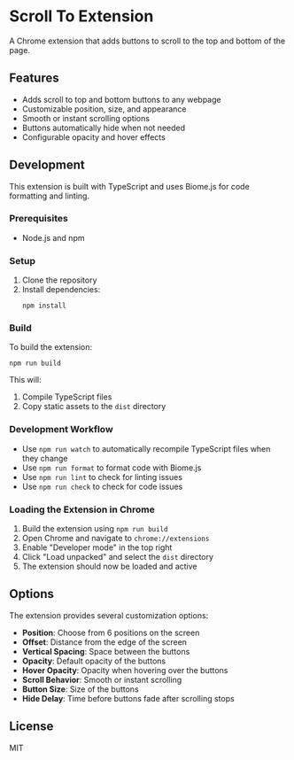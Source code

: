 # Scroll To Extension

A Chrome extension that adds buttons to scroll to the top and bottom of the page.

## Features

- Adds scroll to top and bottom buttons to any webpage
- Customizable position, size, and appearance
- Smooth or instant scrolling options
- Buttons automatically hide when not needed
- Configurable opacity and hover effects

## Development

This extension is built with TypeScript and uses Biome.js for code formatting and linting.

### Prerequisites

- Node.js and npm

### Setup

1. Clone the repository
2. Install dependencies:
   ```
   npm install
   ```

### Build

To build the extension:

```
npm run build
```

This will:
1. Compile TypeScript files
2. Copy static assets to the `dist` directory

### Development Workflow

- Use `npm run watch` to automatically recompile TypeScript files when they change
- Use `npm run format` to format code with Biome.js
- Use `npm run lint` to check for linting issues
- Use `npm run check` to check for code issues

### Loading the Extension in Chrome

1. Build the extension using `npm run build`
2. Open Chrome and navigate to `chrome://extensions`
3. Enable "Developer mode" in the top right
4. Click "Load unpacked" and select the `dist` directory
5. The extension should now be loaded and active

## Options

The extension provides several customization options:

- **Position**: Choose from 6 positions on the screen
- **Offset**: Distance from the edge of the screen
- **Vertical Spacing**: Space between the buttons
- **Opacity**: Default opacity of the buttons
- **Hover Opacity**: Opacity when hovering over the buttons
- **Scroll Behavior**: Smooth or instant scrolling
- **Button Size**: Size of the buttons
- **Hide Delay**: Time before buttons fade after scrolling stops

## License

MIT 